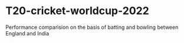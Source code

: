 # T20-cricket-worldcup-2022
Performance comparision on the basis of batting and bowling between England and India 
